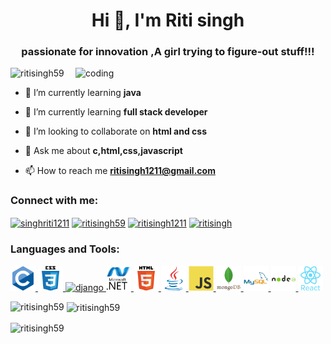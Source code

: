 <h1 align="center">Hi 👋, I'm Riti singh</h1>
<h3 align="center"> passionate for innovation ,A girl trying to figure-out stuff!!!</h3>
 <img align="right" alt ="coding" width="400" src="https://images.techopedia.com/images/uploads/istock-1173805290.jpeg?w=800&h=0&mode=max&quality=70&scale=both.gif>
<p align="left"> <img src="https://komarev.com/ghpvc/?username=ritisingh59&label=Profile%20views&color=0e75b6&style=flat" alt="ritisingh59" /> </p>

- 🔭 I’m currently learning **java**

- 🌱 I’m currently learning **full stack developer**

- 👯 I’m looking to collaborate on **html and css**

- 💬 Ask me about **c,html,css,javascript**

- 📫 How to reach me **ritisingh1211@gmail.com**

<h3 align="left">Connect with me:</h3>
<p align="left">
<a href="https://linkedin.com/in/singhriti1211" target="blank"><img align="center" src="https://raw.githubusercontent.com/rahuldkjain/github-profile-readme-generator/master/src/images/icons/Social/linked-in-alt.svg" alt="singhriti1211" height="30" width="40" /></a>
<a href="https://instagram.com/ritisingh59" target="blank"><img align="center" src="https://raw.githubusercontent.com/rahuldkjain/github-profile-readme-generator/master/src/images/icons/Social/instagram.svg" alt="ritisingh59" height="30" width="40" /></a>
<a href="https://www.hackerrank.com/ritisingh1211" target="blank"><img align="center" src="https://raw.githubusercontent.com/rahuldkjain/github-profile-readme-generator/master/src/images/icons/Social/hackerrank.svg" alt="ritisingh1211" height="30" width="40" /></a>
<a href="https://www.leetcode.com/ritisingh" target="blank"><img align="center" src="https://raw.githubusercontent.com/rahuldkjain/github-profile-readme-generator/master/src/images/icons/Social/leet-code.svg" alt="ritisingh" height="30" width="40" /></a>
</p>

<h3 align="left">Languages and Tools:</h3>
<p align="left"> <a href="https://www.cprogramming.com/" target="_blank" rel="noreferrer"> <img src="https://raw.githubusercontent.com/devicons/devicon/master/icons/c/c-original.svg" alt="c" width="40" height="40"/> </a> <a href="https://www.w3schools.com/css/" target="_blank" rel="noreferrer"> <img src="https://raw.githubusercontent.com/devicons/devicon/master/icons/css3/css3-original-wordmark.svg" alt="css3" width="40" height="40"/> </a> <a href="https://www.djangoproject.com/" target="_blank" rel="noreferrer"> <img src="https://cdn.worldvectorlogo.com/logos/django.svg" alt="django" width="40" height="40"/> </a> <a href="https://dotnet.microsoft.com/" target="_blank" rel="noreferrer"> <img src="https://raw.githubusercontent.com/devicons/devicon/master/icons/dot-net/dot-net-original-wordmark.svg" alt="dotnet" width="40" height="40"/> </a> <a href="https://www.w3.org/html/" target="_blank" rel="noreferrer"> <img src="https://raw.githubusercontent.com/devicons/devicon/master/icons/html5/html5-original-wordmark.svg" alt="html5" width="40" height="40"/> </a> <a href="https://www.java.com" target="_blank" rel="noreferrer"> <img src="https://raw.githubusercontent.com/devicons/devicon/master/icons/java/java-original.svg" alt="java" width="40" height="40"/> </a> <a href="https://developer.mozilla.org/en-US/docs/Web/JavaScript" target="_blank" rel="noreferrer"> <img src="https://raw.githubusercontent.com/devicons/devicon/master/icons/javascript/javascript-original.svg" alt="javascript" width="40" height="40"/> </a> <a href="https://www.mongodb.com/" target="_blank" rel="noreferrer"> <img src="https://raw.githubusercontent.com/devicons/devicon/master/icons/mongodb/mongodb-original-wordmark.svg" alt="mongodb" width="40" height="40"/> </a> <a href="https://www.mysql.com/" target="_blank" rel="noreferrer"> <img src="https://raw.githubusercontent.com/devicons/devicon/master/icons/mysql/mysql-original-wordmark.svg" alt="mysql" width="40" height="40"/> </a> <a href="https://nodejs.org" target="_blank" rel="noreferrer"> <img src="https://raw.githubusercontent.com/devicons/devicon/master/icons/nodejs/nodejs-original-wordmark.svg" alt="nodejs" width="40" height="40"/> </a> <a href="https://reactjs.org/" target="_blank" rel="noreferrer"> <img src="https://raw.githubusercontent.com/devicons/devicon/master/icons/react/react-original-wordmark.svg" alt="react" width="40" height="40"/> </a> </p>

<p><img align="left" src="https://github-readme-stats.vercel.app/api/top-langs?username=ritisingh59&show_icons=true&locale=en&layout=compact" alt="ritisingh59" /></p>

<p>&nbsp;<img align="center" src="https://github-readme-stats.vercel.app/api?username=ritisingh59&show_icons=true&locale=en" alt="ritisingh59" /></p>

<p><img align="center" src="https://github-readme-streak-stats.herokuapp.com/?user=ritisingh59&" alt="ritisingh59" /></p>

